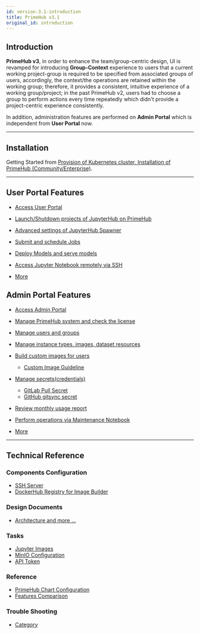 ```yaml
---
id: version-3.1-introduction
title: PrimeHub v3.1
original_id: introduction
---
```


## Introduction

**PrimeHub v3**, in order to enhance the team/group-centric design, UI is revamped for introducing **Group-Context** experience to users that a current working project-group is required to be specified from associated groups of users, accordingly, the context/the operations are retained within the working group; therefore, it provides a consistent, intuitive experience of a working group/project; in the past PrimeHub v2, users had to choose a group to perform actions every time repeatedly which didn't provide a project-centric experience consistently.

In addition, administration features are performed on **Admin Portal** which is independent from **User Portal** now.

---

## Installation

Getting Started from [Provision of Kubernetes cluster, Installation of PrimeHub (Community/Enterprise)](dev-introduction).

---

## User Portal Features

+ [Access User Portal](quickstart/login-portal-user.md)

+ [Launch/Shutdown projects of JupyterHub on PrimeHub](quickstart/launch-project)

+ [Advanced settings of JupyterHub Spawner](user-advanced-setting)
  
+ [Submit and schedule Jobs](job-submission-feature)

+ [Deploy Models and serve models](model-deployment-feature)

+ [Access Jupyter Notebook remotely via SSH](guide_manual/ssh-config)

+ [More](getting-started-user)

## Admin Portal Features

+ [Access Admin Portal](quickstart/login-portal-admin)

+ [Manage PrimeHub system and check the license](guide_manual/admin-system)

+ [Manage users and groups](guide_manual/admin-user)

+ [Manage instance types, images, dataset resources](guide_manual/admin-instancetype)

+ [Build custom images for users](guide_manual/admin-build-image)
  + [Custom Image Guideline](guide_manual/custom-image-guideline)

+ [Manage secrets(credentials)](guide_manual/admin-secret.md)

  + [GitLab Pull Secret](quickstart/secret-pull-image)
  + [GitHub gitsync secret](quickstart/secret-gitsync)

+ [Review monthly usage report](guide_manual/admin-report)

+ [Perform operations via Maintenance Notebook](maintenance)

+ [More](getting-started-admin)

---

## Technical Reference

### Components Configuration

+ [SSH Server](getting_started/configure-ssh-server)
+ [DockerHub Registry for Image Builder](tasks/dockerhub-registry)

### Design Documents

+ [Architecture and more ...](design/architecture)

### Tasks

+ [Jupyter Images](tasks/repo2docker)
+ [MinIO Configuration](tasks/minio_configurations)
+ [API Token](tasks/api-token)

### Reference

+ [PrimeHub Chart Configuration](references/primehub_chart)
+ [Features Comparison](comparison)

### Trouble Shooting

+ [Category](trouble-shoot-guide)